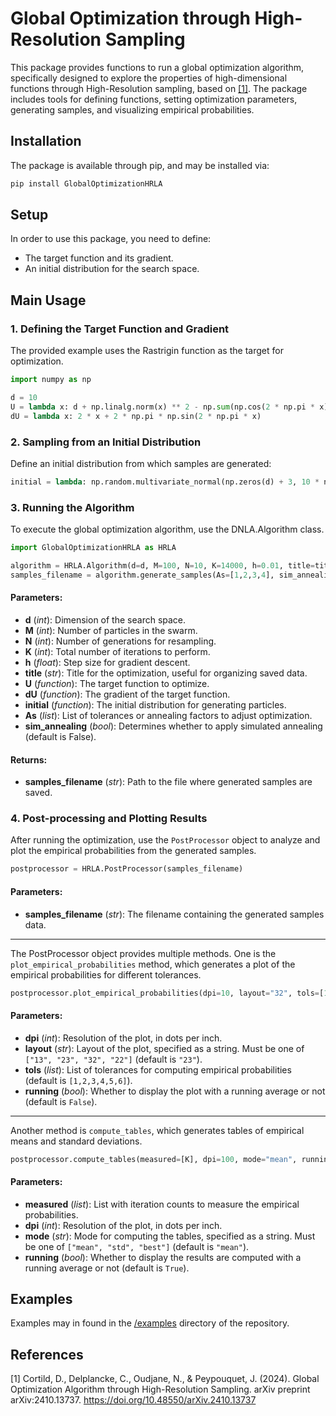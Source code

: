 # Global Optimization through High-Resolution Sampling

This package provides functions to run a global optimization algorithm, specifically designed to explore the properties of high-dimensional functions through High-Resolution sampling, based on [[1]](#1). The package includes tools for defining functions, setting optimization parameters, generating samples, and visualizing empirical probabilities.

## Installation

The package is available through pip, and may be installed via:

```bash
pip install GlobalOptimizationHRLA
```

## Setup

In order to use this package, you need to define:

- The target function and its gradient.
- An initial distribution for the search space.

## Main Usage

### 1. Defining the Target Function and Gradient

The provided example uses the Rastrigin function as the target for optimization.

```python
import numpy as np

d = 10
U = lambda x: d + np.linalg.norm(x) ** 2 - np.sum(np.cos(2 * np.pi * x))
dU = lambda x: 2 * x + 2 * np.pi * np.sin(2 * np.pi * x)
```

### 2. Sampling from an Initial Distribution

Define an initial distribution from which samples are generated:

```python
initial = lambda: np.random.multivariate_normal(np.zeros(d) + 3, 10 * np.eye(d))
```

### 3. Running the Algorithm

To execute the global optimization algorithm, use the DNLA.Algorithm class.

```python
import GlobalOptimizationHRLA as HRLA

algorithm = HRLA.Algorithm(d=d, M=100, N=10, K=14000, h=0.01, title=title, U=U, dU=dU, initial=initial)
samples_filename = algorithm.generate_samples(As=[1,2,3,4], sim_annealing=False)
```

#### **Parameters:**

- **d** (_int_): Dimension of the search space.
- **M** (_int_): Number of particles in the swarm.
- **N** (_int_): Number of generations for resampling.
- **K** (_int_): Total number of iterations to perform.
- **h** (_float_): Step size for gradient descent.
- **title** (_str_): Title for the optimization, useful for organizing saved data.
- **U** (_function_): The target function to optimize.
- **dU** (_function_): The gradient of the target function.
- **initial** (_function_): The initial distribution for generating particles.
- **As** (_list_): List of tolerances or annealing factors to adjust optimization.
- **sim_annealing** (_bool_): Determines whether to apply simulated annealing (default is False).

#### **Returns:**

- **samples_filename** (_str_): Path to the file where generated samples are saved.

### 4. Post-processing and Plotting Results

After running the optimization, use the `PostProcessor` object to analyze and plot the empirical probabilities from the generated samples.

```python
postprocessor = HRLA.PostProcessor(samples_filename)
```

#### **Parameters:**

- **samples_filename** (_str_): The filename containing the generated samples data.

---

The PostProcessor object provides multiple methods. One is the `plot_empirical_probabilities` method, which generates a plot of the empirical probabilities for different tolerances.

```python
postprocessor.plot_empirical_probabilities(dpi=10, layout="32", tols=[1,2,3,4,5,6], running=False)
```

#### **Parameters:**

- **dpi** (_int_): Resolution of the plot, in dots per inch.
- **layout** (_str_): Layout of the plot, specified as a string. Must be one of `["13", "23", "32", "22"]` (default is `"23"`).
- **tols** (_list_): List of tolerances for computing empirical probabilities (default is `[1,2,3,4,5,6]`).
- **running** (_bool_): Whether to display the plot with a running average or not (default is `False`).

---

Another method is `compute_tables`, which generates tables of empirical means and standard deviations.

```python
postprocessor.compute_tables(measured=[K], dpi=100, mode="mean", running="True"")
```

#### **Parameters:**

- **measured** (_list_): List with iteration counts to measure the empirical probabilities.
- **dpi** (_int_): Resolution of the plot, in dots per inch.
- **mode** (_str_): Mode for computing the tables, specified as a string. Must be one of `["mean", "std", "best"]` (default is `"mean"`).
- **running** (_bool_): Whether to display the results are computed with a running average or not (default is `True`).

## Examples

Examples may in found in the [/examples](/examples) directory of the repository.

## References

<a id="1">[1]</a> Cortild, D., Delplancke, C., Oudjane, N., & Peypouquet, J. (2024). Global Optimization Algorithm through High-Resolution Sampling. arXiv preprint arXiv:2410.13737. https://doi.org/10.48550/arXiv.2410.13737 